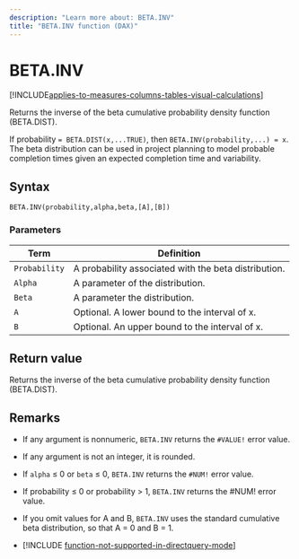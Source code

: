 ```yaml
---
description: "Learn more about: BETA.INV"
title: "BETA.INV function (DAX)"
---
```

# BETA.INV

[!INCLUDE[applies-to-measures-columns-tables-visual-calculations](includes/applies-to-measures-columns-tables-visual-calculations.md)]

Returns the inverse of the beta cumulative probability density function (BETA.DIST).

If probability `= BETA.DIST(x,...TRUE)`, then `BETA.INV(probability,...) = x`. The beta distribution can be used in project planning to model probable completion times given an expected completion time and variability.

## Syntax

```dax
BETA.INV(probability,alpha,beta,[A],[B])
```

### Parameters

|Term|Definition|
|--------|--------------|
|`Probability`|A probability associated with the beta distribution.|
|`Alpha`|A parameter of the distribution.|
|`Beta`|A parameter the distribution.|
|`A`|Optional. A lower bound to the interval of x.|
|`B`|Optional. An upper bound to the interval of x.|

## Return value

Returns the inverse of the beta cumulative probability density function (BETA.DIST).

## Remarks

- If any argument is nonnumeric, `BETA.INV` returns the `#VALUE!` error value.

- If any argument is not an integer, it is rounded.

- If `alpha` ≤ 0 or `beta` ≤ 0, `BETA.INV` returns the `#NUM!` error value.

- If probability ≤ 0 or probability &gt; 1, `BETA.INV` returns the #NUM! error value.

- If you omit values for A and B, `BETA.INV` uses the standard cumulative beta distribution, so that A = 0 and B = 1.

- [!INCLUDE [function-not-supported-in-directquery-mode](includes/function-not-supported-in-directquery-mode.md)]
